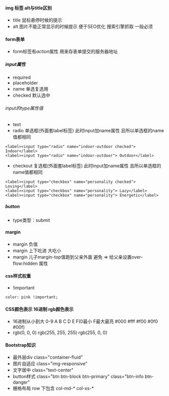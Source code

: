 #### img 标签 alt与title区别
- title 鼠标悬停时候的提示
- alt 图片不能正常显示的时候提示 便于SEO优化 搜索引擎抓取 一般必须
#### form表单
- form标签有*action*属性 用来存表单提交的服务器地址
##### input属性
- required
- placeholder
- name 单选复选用
- checked 默认选中
###### input的type属性值
- text
- radio 单选框(外面套label标签) 此时input加name属性 且所以单选框的name值都相同
```
<label><input type="radio" name="indoor-outdoor checked"> Indoor</label>
<label><input type="radio" name="indoor-outdoor"> Outdoor</label>
```
- checkout 复选框(外面套label标签) 此时input加name属性 且所以单选框的name值都相同
```
<label><input type="checkbox" name="personality checked"> Loving</label>
<label><input type="checkbox" name="personality"> Lazy</label>
<label><input type="checkbox" name="personality"> Energetic</label>
```
##### button
- type类型：submit
#### margin
- margin 负值
- margin 上下吃进 大吃小
- margin 儿子margin-top值跑到父亲外面 避免 => 给父亲设置over-flow:hidden 属性
#### css样式权重
- !important
```
color: pink !important;
```
#### CSS颜色表示 16进制 rgb颜色表示
- 16进制从小到大 0-9 A B C D E F(0最小 F最大最亮 #000 #fff #f00 #0f0 #00f)
- rgb(0, 0, 0) rgb(255, 255, 255) rgb(255, 0, 0)
#### Bootstrap知识
- 最外层div class="container-fluid"
- 图片自适应 class="img-responsive"
- 文字居中 class="text-center"
- button样式 class="btn btn-block btn-primary" class="btn-info btn-danger"
- 栅格布局 row 下包含 col-md-* col-xs-*
